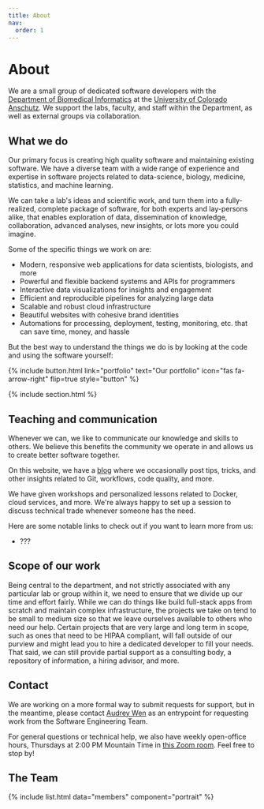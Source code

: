 ```yaml
---
title: About
nav:
  order: 1
---
```


# About

We are a small group of dedicated software developers with the [Department of Biomedical Informatics](https://medschool.cuanschutz.edu/dbmi) at the [University of Colorado Anschutz](https://www.cuanschutz.edu/).
We support the labs, faculty, and staff within the Department, as well as external groups via collaboration.

## What we do

Our primary focus is creating high quality software and maintaining existing software.
We have a diverse team with a wide range of experience and expertise in software projects related to data-science, biology, medicine, statistics, and machine learning.

We can take a lab's ideas and scientific work, and turn them into a fully-realized, complete package of software, for both experts and lay-persons alike, that enables exploration of data, dissemination of knowledge, collaboration, advanced analyses, new insights, or lots more you could imagine.

Some of the specific things we work on are:

- Modern, responsive web applications for data scientists, biologists, and more
- Powerful and flexible backend systems and APIs for programmers
- Interactive data visualizations for insights and engagement
- Efficient and reproducible pipelines for analyzing large data
- Scalable and robust cloud infrastructure
- Beautiful websites with cohesive brand identities
- Automations for processing, deployment, testing, monitoring, etc. that can save time, money, and hassle

But the best way to understand the things we do is by looking at the code and using the software yourself:

{%
  include button.html
  link="portfolio"
  text="Our portfolio"
  icon="fas fa-arrow-right"
  flip=true
  style="button"
%}

{% include section.html %}

## Teaching and communication

Whenever we can, we like to communicate our knowledge and skills to others.
We believe this benefits the community we operate in and allows us to create better software together.

On this website, we have a [blog](../blog) where we occasionally post tips, tricks, and other insights related to Git, workflows, code quality, and more.

We have given workshops and personalized lessons related to Docker, cloud services, and more.
We're always happy to set up a session to discuss technical trade whenever someone has the need.

Here are some notable links to check out if you want to learn more from us:

- ???

## Scope of our work

Being central to the department, and not strictly associated with any particular lab or group within it, we need to ensure that we divide up our time and effort fairly.
While we can do things like build full-stack apps from scratch and maintain complex infrastructure, the projects we take on tend to be small to medium size so that we leave ourselves available to others who need our help.
Certain projects that are very large and long term in scope, such as ones that need to be HIPAA compliant, will fall outside of our purview and might lead you to hire a dedicated developer to fill your needs.
That said, we can still provide partial support as a consulting body, a repository of information, a hiring advisor, and more.

## Contact

We are working on a more formal way to submit requests for support, but in the meantime, please contact [Audrey Wen](mailto:audrey.wen@cuanschutz.edu) as an entrypoint for requesting work from the Software Engineering Team.

For general questions or technical help, we also have weekly open-office hours, Thursdays at 2:00 PM Mountain Time in <a href="&#104;&#116;&#116;&#112;&#115;&#58;&#47;&#47;&#117;&#99;&#100;&#101;&#110;&#118;&#101;&#114;&#46;&#122;&#111;&#111;&#109;&#46;&#117;&#115;&#47;&#106;&#47;&#57;&#52;&#49;&#56;&#55;&#53;&#48;&#52;&#49;&#48;&#48;" target="_blank">this Zoom room</a>.
Feel free to stop by!

<!-- 
function encode(string) {
   return string
    .split("")
    .map((char) => `&#${char.charCodeAt(0)};`)
    .join("");
}
 -->

## The Team

{% include list.html data="members" component="portrait" %}
